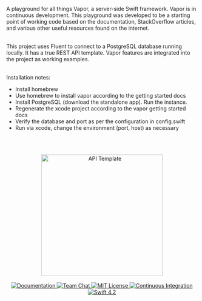 <p>
A playground for all things Vapor, a server-side Swift framework. Vapor is in continuous development. 
This playground was developed to be a starting point of working code based on the documentation, 
StackOverflow articles, and various other useful resources found on the internet.
<br><br>

This project uses Fluent to connect to a PostgreSQL database running locally. It has a true
REST API template. Vapor features are integrated into the project as working examples.
<br><br>

Installation notes:
<ul>
<li>Install homebrew</li>
<li>Use homebrew to install vapor according to the getting started docs</li>
<li>Install PostgreSQL (download the standalone app). Run the instance.</li>
<li>Regenerate the xcode project according to the vapor getting started docs</li>
<li>Verify the database and port as per the configuration in config.swift</li>
<li>Run via xcode, change the environment (port, host) as necessary</li>
</ul>
<br><br>
</p>

<p align="center">
    <img src="https://user-images.githubusercontent.com/1342803/36623515-7293b4ec-18d3-11e8-85ab-4e2f8fb38fbd.png" width="320" alt="API Template">
    <br>
    <br>
    <a href="http://docs.vapor.codes/3.0/">
        <img src="http://img.shields.io/badge/read_the-docs-2196f3.svg" alt="Documentation">
    </a>
    <a href="https://discord.gg/vapor">
        <img src="https://img.shields.io/discord/431917998102675485.svg" alt="Team Chat">
    </a>
    <a href="LICENSE">
        <img src="http://img.shields.io/badge/license-MIT-brightgreen.svg" alt="MIT License">
    </a>
    <a href="https://circleci.com/gh/vapor/api-template">
        <img src="https://circleci.com/gh/vapor/api-template.svg?style=shield" alt="Continuous Integration">
    </a>
    <a href="https://swift.org">
        <img src="http://img.shields.io/badge/swift-4.2-brightgreen.svg" alt="Swift 4.2">
    </a>
</p>
